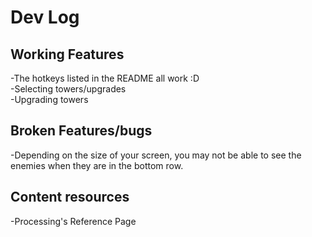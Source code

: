 # Dev Log

## Working Features

-The hotkeys listed in the README all work :D</br>
-Selecting towers/upgrades</br>
-Upgrading towers

## Broken Features/bugs

-Depending on the size of your screen, you may not be able to see the enemies when they are in the bottom row.

## Content resources

-Processing's Reference Page
